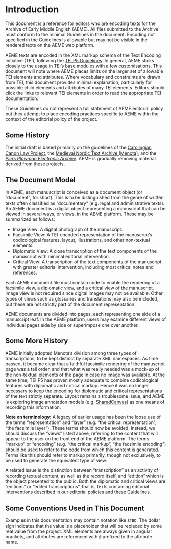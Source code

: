 # Introduction

This document is a reference for editors who are encoding texts for the Archive of Early Middle English (AEME). All files submitted to the Archive must conform to the minimal Guidelines in the document. Encoding not specified in the Guidelines is allowable but may not be visible in the rendered texts on the AEME web platform.

AEME texts are encoded in the XML markup schema of the Text Encoding Initiative (TEI), following the <a href="http://www.tei-c.org/Guidelines/P5/" target="_blank">TEI P5 Guidelines</a>. In general, AEME sticks closely to the usage in TEI’s base modules with a few customisations. This document will note where AEME places limits on the larger set of allowable TEI elements and attributes. Where vocabulary and constraints are drawn from TEI, this document provides minimal explanation, particularly for possible child elements and attributes of many TEI elements. Editors should click the links to relevant TEI elements in order to read the appropriate TEI documentation.

These Guidelines do not represent a full statement of AEME editorial policy but they attempt to place encoding practices specific to AEME within the context of the editorial policy of the project.

## Some History
The initial draft is based primarily on the guidelines of the <a href="http://ccl/rch/uky.edu/using-TEI" target="_blank">Carolingian Canon Law Project</a>, the <a href="http://www.menota.org/HB_index.xml" target="_blank">Medieval Nordic Text Archive (Menota)</a>, and the <a href="http://www3.iath.virginia.edu/seenet/piers/protocoltran.html" target="_blank">*Piers Plowman Electronic Archive*</a>. AEME is gradually removing material derived from these projects.

## The Document Model
In AEME, each manuscript is conceived as a document object (or “document”, for short). This is to be distinguished from the genre of written texts often classified as “documentary” (e.g. legal and administrative texts). An AEME document is a digital object representing a manuscript that can be viewed in several ways, or views, in the AEME platform. These may be summarized as follows:

* Image View: A digital photograph of the manuscript.
* Facsimile View: A TEI-encoded representation of the manuscript’s codicological features, layout, illustrations, and other non-textual elements.
* Diplomatic View: A close transcription of the text components of the manuscript with minimal editorial intervention.
* Critical View: A transcription of the text components of the manuscript with greater editorial intervention, including most critical notes and references.

Each AEME document file must contain code to enable the rendering of a facsimile view, a diplomatic view, and a critical view of the manuscript. Image view is not required since digital images may not be available. Other types of views such as glossaries and translations may also be included, but these are not strictly part of the document representation.

AEME documents are divided into pages, each representing one side of a manuscript leaf. In the AEME platform, users may examine different views of individual pages side by side or superimpose one over another.

## Some More History
AEME initially adopted Menota’s division among three types of transcriptions, to be kept distinct by separate XML namespaces. As time passed, it became clear that a faithful facsimile rendering of the manuscript page was a tall order, and that what was really needed was a mock-up of the non-textual elements of the page in case no image was available. At the same time, TEI P5 has proven mostly adequate to combine codicological features with diplomatic and critical markup. Hence it was no longer necessary to keep the encoding for diplomatic and critical representations of the text strictly separate. Layout remains a troublesome issue, and AEME is exploring image annotation models (e.g. <a href="http://iiif.io/" target="_blank">SharedCanvas</a>) as one means of recording this information.

**Note on terminology:** A legacy of earlier usage has been the loose use of the terms “representation” and “layer” (e.g. “the critical representation”, “the facsimile layer”). These terms should now be avoided. Instead, we should discuss the “views” listed above, referring to the content that will appear to the user on the front end of the AEME platform. The terms “markup” or “encoding” (e.g. “the critical markup”, “the facsimile encoding”) should be used to refer to the code from which this content is generated. Terms like this should refer to markup primarily, though not exclusively, to be used to generate the equivalent type of view.

A related issue is the distinction between “transcription” as an activity of recording textual content, as well as the record itself, and “edition” which is the object presented to the public. Both the diplomatic and critical views are “editions” or “edited transcriptions”, that is, texts containing editorial interventions described in our editorial policies and these Guidelines.

## Some Conventions Used in This Document
Examples in this documentation may contain notation like `$TBD`. The dollar sign indicates that the value is a placeholder that will be replaced by some real value from the project. XML elements are always given in angular brackets, and attributes are referenced with `@` prefixed to the attribute name.
